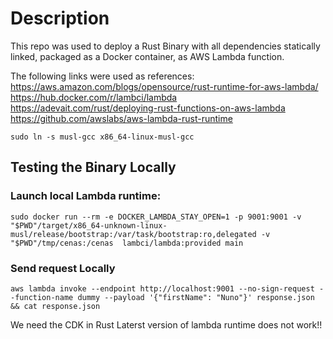 # Description
This repo was used to deploy a Rust Binary with all dependencies statically linked, packaged as a Docker container, as AWS Lambda function.

The following links were used as references:
https://aws.amazon.com/blogs/opensource/rust-runtime-for-aws-lambda/
https://hub.docker.com/r/lambci/lambda
https://adevait.com/rust/deploying-rust-functions-on-aws-lambda
https://github.com/awslabs/aws-lambda-rust-runtime

`sudo ln -s musl-gcc x86_64-linux-musl-gcc`

## Testing the Binary Locally

### Launch local Lambda runtime:

```
sudo docker run --rm -e DOCKER_LAMBDA_STAY_OPEN=1 -p 9001:9001 -v "$PWD"/target/x86_64-unknown-linux-musl/release/bootstrap:/var/task/bootstrap:ro,delegated -v "$PWD"/tmp/cenas:/cenas  lambci/lambda:provided main
```

### Send request Locally
```
aws lambda invoke --endpoint http://localhost:9001 --no-sign-request --function-name dummy --payload '{"firstName": "Nuno"}' response.json && cat response.json
```


We need the CDK in Rust
Laterst version of lambda runtime does not work!!